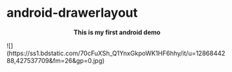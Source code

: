 # android-drawerlayout
<p align="center"><b>This is my first android demo</b></p>
![](https://ss1.bdstatic.com/70cFuXSh_Q1YnxGkpoWK1HF6hhy/it/u=1286844288,427537709&fm=26&gp=0.jpg)
